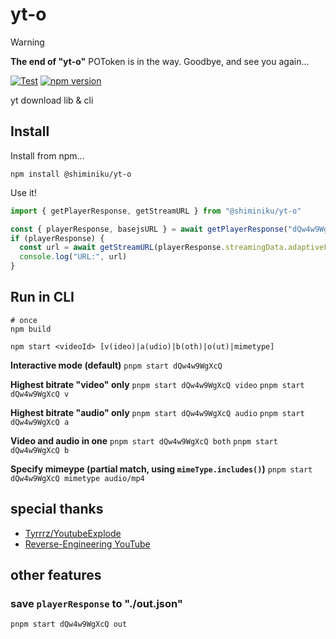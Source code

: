 # yt-o

> [!WARNING]
> **The end of "yt-o"**
> POToken is in the way.
> Goodbye, and see you again...

[![Test](https://github.com/shiminiku/yt-o/actions/workflows/test.yml/badge.svg)](https://github.com/shiminiku/yt-o/actions/workflows/test.yml)
[![npm version](https://badge.fury.io/js/@shiminiku%2Fyt-o.svg)](https://badge.fury.io/js/@shiminiku%2Fyt-o)

yt download lib & cli

## Install

Install from npm...

```shell
npm install @shiminiku/yt-o
```

Use it!

```javascript
import { getPlayerResponse, getStreamURL } from "@shiminiku/yt-o"

const { playerResponse, basejsURL } = await getPlayerResponse("dQw4w9WgXcQ")
if (playerResponse) {
  const url = await getStreamURL(playerResponse.streamingData.adaptiveFormats[0], basejsURL)
  console.log("URL:", url)
}
```

## Run in CLI

```shell
# once
npm build

npm start <videoId> [v(ideo)|a(udio)|b(oth)|o(ut)|mimetype]
```

**Interactive mode (default)**
`pnpm start dQw4w9WgXcQ`

**Highest bitrate "video" only**
`pnpm start dQw4w9WgXcQ video`
`pnpm start dQw4w9WgXcQ v`

**Highest bitrate "audio" only**
`pnpm start dQw4w9WgXcQ audio`
`pnpm start dQw4w9WgXcQ a`

**Video and audio in one**
`pnpm start dQw4w9WgXcQ both`
`pnpm start dQw4w9WgXcQ b`

**Specify mimeype (partial match, using `mimeType.includes()`)**
`pnpm start dQw4w9WgXcQ mimetype audio/mp4`

## special thanks

- [Tyrrrz/YoutubeExplode](https://github.com/Tyrrrz/YoutubeExplode)
- [Reverse-Engineering YouTube](https://tyrrrz.me/blog/reverse-engineering-youtube)

## other features

### save `playerResponse` to "./out.json"

```shell
pnpm start dQw4w9WgXcQ out
```

